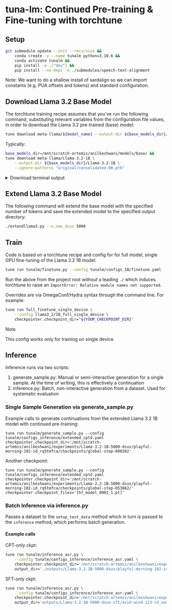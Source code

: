# tuna-lm: Continued Pre-training & Fine-tuning with torchtune

## Setup

```bash
git submodule update --init --recursive &&
    conda create -y --name tunalm python=3.10.6 &&
    conda activate tunalm &&
    pip install -e .["dev"] &&
    pip install --no-deps -e ./submodules/speech-text-alignment
```

Note: We want to do a shallow install of sardalign so we can import constants (e.g. PUA offsets and tokens) and standard configuration.

## Download Llama 3.2 Base Model

The torchtune training recipe assumes that you've run the following command, substituting relevant variables from the configuration file values, in order to download the Llama 3.2 pre-trained (base) model:

``` bash
tune download meta-llama/${model_name} --output-dir ${base_models_dir}/${model_name} --ignore-patterns "original/consolidated.00.pth"
```

Typically:

```bash
base_models_dir=/mnt/scratch-artemis/anilkeshwani/models/base/ &&
tune download meta-llama/Llama-3.2-1B \
    --output-dir ${base_models_dir}/Llama-3.2-1B \
    --ignore-patterns "original/consolidated.00.pth"
```

<details>
    <summary>Download terminal output</summary>
    ```
    Ignoring files matching the following patterns: original/consolidated.00.pth
    LICENSE.txt: 100%|███████████████████████████████████████████████████████████████████████████████████████████████████████████████████████| 7.71k/7.71k [00:00<00:00, 2.99MB/s]
    original/params.json: 100%|██████████████████████████████████████████████████████████████████████████████████████████████████████████████████| 220/220 [00:00<00:00, 2.06MB/s]
    USE_POLICY.md: 100%|█████████████████████████████████████████████████████████████████████████████████████████████████████████████████████| 6.02k/6.02k [00:00<00:00, 38.1MB/s]
    README.md: 100%|█████████████████████████████████████████████████████████████████████████████████████████████████████████████████████████| 41.2k/41.2k [00:00<00:00, 13.4MB/s]
    .gitattributes: 100%|████████████████████████████████████████████████████████████████████████████████████████████████████████████████████| 1.52k/1.52k [00:00<00:00, 14.1MB/s]
    tokenizer.model: 100%|███████████████████████████████████████████████████████████████████████████████████████████████████████████████████| 2.18M/2.18M [00:00<00:00, 25.0MB/s]
    Fetching 12 files: 100%|██████████████████████████████████████████████████████████████████████████████████████████████████████████████████████| 12/12 [00:02<00:00,  4.76it/s]
    Successfully downloaded model repo and wrote to the following locations:
    /mnt/scratch-artemis/anilkeshwani/models/base/Llama-3.2-1B/.gitattributes
    /mnt/scratch-artemis/anilkeshwani/models/base/Llama-3.2-1B/config.json
    /mnt/scratch-artemis/anilkeshwani/models/base/Llama-3.2-1B/LICENSE.txt
    /mnt/scratch-artemis/anilkeshwani/models/base/Llama-3.2-1B/tokenizer_config.json
    /mnt/scratch-artemis/anilkeshwani/models/base/Llama-3.2-1B/tokenizer.json
    /mnt/scratch-artemis/anilkeshwani/models/base/Llama-3.2-1B/original
    /mnt/scratch-artemis/anilkeshwani/models/base/Llama-3.2-1B/.cache
    /mnt/scratch-artemis/anilkeshwani/models/base/Llama-3.2-1B/README.md
    /mnt/scratch-artemis/anilkeshwani/models/base/Llama-3.2-1B/generation_config.json
    /mnt/scratch-artemis/anilkeshwani/models/base/Llama-3.2-1B/model.safetensors
    /mnt/scratch-artemis/anilkeshwani/models/base/Llama-3.2-1B/USE_POLICY.md
    /mnt/scratch-artemis/anilkeshwani/models/base/Llama-3.2-1B/special_tokens_map.json
    ```
</details>

## Extend Llama 3.2 Base Model

The following command will extend the base model with the specified number of tokens and save the extended model to the specified output directory:

```bash
./extendllama3.py --n_new_dsus 5000
```

## Train

Code is based on a torchtune recipe and config for  for full model, single GPU fine-tuning of the Llama 3.2 1B model.

```bash
tune run tunalm/finetune.py --config tunalm/configs_1B/finetune.yaml
```

Run the above from the project root _without_ a leading `./` which induces torchtune to raise an `ImportError: Relative module names not supported`.

Overrides are via OmegaConf/Hydra syntax through the command line. For example:

```bash
tune run full_finetune_single_device \
    --config llama3_2/1B_full_single_device \
    checkpointer.checkpoint_dir="${YOUR_CHECKPOINT_DIR}"
```

> [!NOTE]  
> This config works only for training on single device.

## Inference

Inference runs via two scripts:
1. generate_sample.py: Manual or semi-interactive generation for a single sample. At the time of writing, this is effectively a continuation
2. inference.py: Batch, non-interactive generation from a dataset. Used for systematic evaluation

### Single Sample Generation via generate_sample.py

Example calls to generate continuations from the extended Llama 3.2 1B model with continued pre-training:

```
tune run tunalm/generate_sample.py --config tunalm/configs_inference/extended_cptd.yaml checkpointer.checkpoint_dir='/mnt/scratch-artemis/anilkeshwani/experiments/Llama-3.2-1B-5000-dsus/playful-morning-102-id_rq5tmfca/checkpoints/global-step-000382'
```

Another checkpoint:

```
tune run tunalm/generate_sample.py --config tunalm/configs_inference/extended_cptd.yaml checkpointer.checkpoint_dir='/mnt/scratch-artemis/anilkeshwani/experiments/Llama-3.2-1B-5000-dsus/playful-morning-102-id_rq5tmfca/checkpoints/global-step-053862/' checkpointer.checkpoint_files='[hf_model_0001_1.pt]'
```

### Batch Inference via inference.py

Passes a dataset to the `setup_test_data` method which in turn is passed to the `inference` method, which performs batch generation. 

#### Example calls

CPT-only ckpt:

```bash
tune run tunalm/inference_asr.py \
    --config tunalm/configs_inference/inference_asr.yaml \
    checkpointer.checkpoint_dir='/mnt/scratch-artemis/anilkeshwani/experiments/Llama-3.2-1B-5000-dsus/playful-morning-102-id_rq5tmfca/checkpoints/global-step-000382' \
    output_dir='./outputs/Llama-3.2-1B-5000-dsus/playful-morning-102-id_rq5tmfca/checkpoints/global-step-000382'
```

SFT-only ckpt:

```bash
tune run tunalm/inference_asr.py \
    --config tunalm/configs_inference/inference_asr.yaml \
    checkpointer.checkpoint_dir='/mnt/scratch-artemis/anilkeshwani/experiments/Llama-3.2-1B-5000-dsus-sft/avid-wind-123-id_xoafid42/checkpoints/global-step-006500' \
    output_dir='outputs/Llama-3.2-1B-5000-dsus-sft/avid-wind-123-id_xoafid42/checkpoints/global-step-006500'
```
